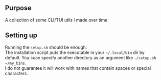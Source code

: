 ## Purpose

A collection of some CLI/TUI utils I made over time

## Setting up
Running the `setup.sh` should be enough.  
The installation script puts the executable in your `~/.local/bin` dir by default.
You scan specify another directory as an argument like `./setup.sh ~/my_bins`.  
I do not guarantee it will work with names that contain spaces or special characters.

